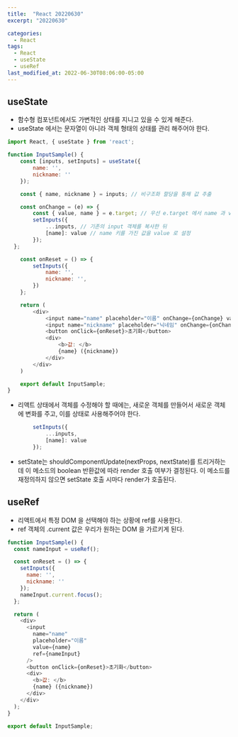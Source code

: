 ```yaml
---
title:  "React 20220630"
excerpt: "20220630"

categories:
  - React
tags:
  - React
  - useState
  - useRef
last_modified_at: 2022-06-30T08:06:00-05:00
---
```


## <b>useState</b>
 - 함수형 컴포넌트에서도 가변적인 상태를 지니고 있을 수 있게 해준다.
 - useState 에서는 문자열이 아니라 객체 형태의 상태를 관리 해주어야 한다.
 
```js
import React, { useState } from 'react';

function InputSample() {
    const [inputs, setInputs] = useState({
        name: '',
        nickname: ''
    });

    const { name, nickname } = inputs; // 비구조화 할당을 통해 값 추출

    const onChange = (e) => {
        const { value, name } = e.target; // 우선 e.target 에서 name 과 value 를 추출
        setInputs({
            ...inputs, // 기존의 input 객체를 복사한 뒤
            [name]: value // name 키를 가진 값을 value 로 설정
        });
  };

    const onReset = () => {
        setInputs({
            name: '',
            nickname: '',
        })
    };

    return (
        <div>
            <input name="name" placeholder="이름" onChange={onChange} value={name} />
            <input name="nickname" placeholder="닉네임" onChange={onChange} value={nickname}/>
            <button onClick={onReset}>초기화</button>
            <div>
                <b>값: </b>
                {name} ({nickname})
            </div>
        </div>
    )

    export default InputSample;
}
```
 - 리액트 상태에서 객체를 수정해야 할 때에는, 새로운 객체를 만들어서 새로운 객체에 변화를 주고, 이를 상태로 사용해주어야 한다.
 
```js
        setInputs({
            ...inputs, 
            [name]: value
        });
```

 - setState는 shouldComponentUpdate(nextProps, nextState)를 트리거하는데 이 메소드의 boolean 반환값에 따라 render 호출 여부가 결정된다. 이 메소드를 재정의하지 않으면 setState 호출 시마다 render가 호출된다.
 
## <b>useRef</b>
- 리액트에서 특정 DOM 을 선택해야 하는 상황에 ref를 사용한다.
-  ref 객체의 .current 값은 우리가 원하는 DOM 을 가르키게 된다.

```js
function InputSample() {
  const nameInput = useRef();

  const onReset = () => {
    setInputs({
      name: '',
      nickname: ''
    });
    nameInput.current.focus();
  };

  return (
    <div>
      <input
        name="name"
        placeholder="이름"
        value={name}
        ref={nameInput}
      />
      <button onClick={onReset}>초기화</button>
      <div>
        <b>값: </b>
        {name} ({nickname})
      </div>
    </div>
  );
}

export default InputSample;
```
